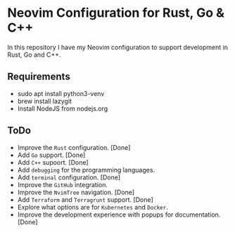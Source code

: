 # Neovim Configuration for Rust, Go & C++

In this repository I have my Neovim configuration to support development in Rust, Go and C++.

## Requirements

- sudo apt install python3-venv
- brew install lazygit
- Install NodeJS from nodejs.org

## ToDo

- Improve the `Rust` configuration. [Done]
- Add `Go` support. [Done]
- Add `C++` supoort. [Done]
- Add `debugging` for the programming languages.
- Add `terminal` configuration. [Done]
- Improve the `GitHub` integration.
- Improve the `NvimTree` navigation. [Done]
- Add `Terraform` and `Terragrunt` support. [Done]
- Explore what options are for `Kubernetes` and `Docker`.
- Improve the development experience with popups for documentation. [Done]
